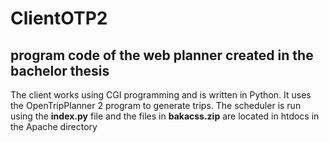 # ClientOTP2
## program code of the web planner created in the bachelor thesis


The client works using CGI programming and is written in Python. It uses the OpenTripPlanner 2 program to generate trips.
The scheduler is run using the **index.py** file and the files in **bakacss.zip** are located in htdocs in the Apache directory
